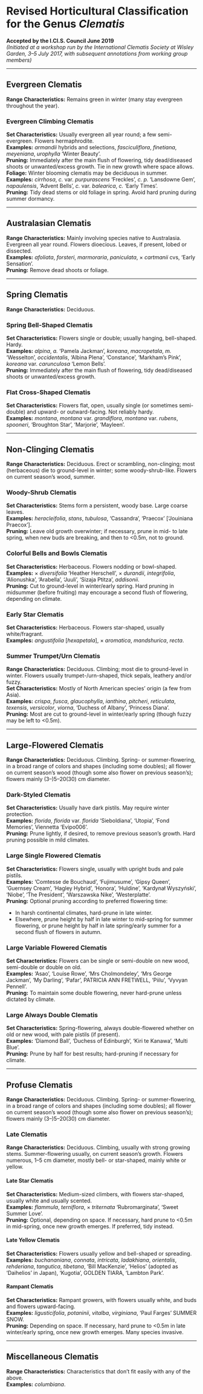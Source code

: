 # Revised Horticultural Classification for the Genus *Clematis*  
**Accepted by the I.Cl.S. Council June 2019**  
*(Initiated at a workshop run by the International Clematis Society at Wisley Garden, 3–5 July 2017, with subsequent annotations from working group members)*  

---

## Evergreen Clematis  
**Range Characteristics:** Remains green in winter (many stay evergreen throughout the year).  

### Evergreen Climbing Clematis  
**Set Characteristics:** Usually evergreen all year round; a few semi-evergreen. Flowers hermaphrodite.  
**Examples:** *armandii* hybrids and selections, *fasciculiflora*, *finetiana*, *meyeniana*, *urophylla* ‘Winter Beauty’.  
**Pruning:** Immediately after the main flush of flowering, tidy dead/diseased shoots or unwanted/excess growth. Tie in new growth where space allows.  
**Foliage:** Winter blooming clematis may be deciduous in summer.  
**Examples:** *cirrhosa*, *c.* var. *purpurascens* ‘Freckles’, *c. p.* ‘Lansdowne Gem’, *napaulensis*, ‘Advent Bells’, *c.* var. *balearica*, *c.* ‘Early Times’.  
**Pruning:** Tidy dead stems or old foliage in spring. Avoid hard pruning during summer dormancy.  

---

## Australasian Clematis  
**Range Characteristics:** Mainly involving species native to Australasia. Evergreen all year round. Flowers dioecious. Leaves, if present, lobed or dissected.  
**Examples:** *afoliata*, *forsteri*, *marmoraria*, *paniculata*, × *cartmanii* cvs, ‘Early Sensation’.  
**Pruning:** Remove dead shoots or foliage.  

---

## Spring Clematis  
**Range Characteristics:** Deciduous.  

### Spring Bell-Shaped Clematis  
**Set Characteristics:** Flowers single or double; usually hanging, bell-shaped. Hardy.  
**Examples:** *alpina*, *a.* ‘Pamela Jackman’, *koreana*, *macropetala*, *m.* ‘Wesselton’, *occidentalis*, ‘Albina Plena’, ‘Constance’, ‘Markham’s Pink’, *koreana* var. *carunculosa* ‘Lemon Bells’.  
**Pruning:** Immediately after the main flush of flowering, tidy dead/diseased shoots or unwanted/excess growth.  

### Flat Cross-Shaped Clematis  
**Set Characteristics:** Flowers flat, open, usually single (or sometimes semi-double) and upward- or outward-facing. Not reliably hardy.  
**Examples:** *montana*, *montana* var. *grandiflora*, *montana* var. *rubens*, *spooneri*, ‘Broughton Star’, ‘Marjorie’, ‘Mayleen’.  

---

## Non-Clinging Clematis  
**Range Characteristics:** Deciduous. Erect or scrambling, non-clinging; most (herbaceous) die to ground-level in winter; some woody-shrub-like. Flowers on current season’s wood, summer.  

### Woody-Shrub Clematis  
**Set Characteristics:** Stems form a persistent, woody base. Large coarse leaves.  
**Examples:** *heracleifolia*, *stans*, *tubulosa*, ‘Cassandra’, ‘Praecox’ [‘Jouiniana Praecox’].  
**Pruning:** Leave old growth overwinter; if necessary, prune in mid- to late spring, when new buds are breaking, and then to <0.5m, not to ground.  

### Colorful Bells and Bowls Clematis  
**Set Characteristics:** Herbaceous. Flowers nodding or bowl-shaped.  
**Examples:** × *diversifolia* ‘Heather Herschell’, × *durandii*, *integrifolia*, ‘Alionushka’, ‘Arabella’, ‘Juuli’, ‘Sizaja Ptitza’, *addisonii*.  
**Pruning:** Cut to ground-level in winter/early spring. Hard pruning in midsummer (before fruiting) may encourage a second flush of flowering, depending on climate.  

### Early Star Clematis  
**Set Characteristics:** Herbaceous. Flowers star-shaped, usually white/fragrant.  
**Examples:** *angustifolia* [*hexapetala*], × *aromatica*, *mandshurica*, *recta*.  

### Summer Trumpet/Urn Clematis  
**Range Characteristics:** Deciduous. Climbing; most die to ground-level in winter. Flowers usually trumpet-/urn-shaped, thick sepals, leathery and/or fuzzy.  
**Set Characteristics:** Mostly of North American species’ origin (a few from Asia).  
**Examples:** *crispa*, *fusca*, *glaucophylla*, *ianthina*, *pitcheri*, *reticulata*, *texensis*, *versicolor*, *viorna*, ‘Duchess of Albany’, ‘Princess Diana’.  
**Pruning:** Most are cut to ground-level in winter/early spring (though fuzzy may be left to <0.5m).  

---

## Large-Flowered Clematis  
**Range Characteristics:** Deciduous. Climbing. Spring- or summer-flowering, in a broad range of colors and shapes (including some doubles); all flower on current season’s wood (though some also flower on previous season’s); flowers mainly (3–)5–20(30) cm diameter.  

### Dark-Styled Clematis  
**Set Characteristics:** Usually have dark pistils. May require winter protection.  
**Examples:** *florida*, *florida* var. *florida* ‘Sieboldiana’, ‘Utopia’, ‘Fond Memories’, Viennetta ‘Evipo006’.  
**Pruning:** Prune lightly, if desired, to remove previous season’s growth. Hard pruning possible in mild climates.  

### Large Single Flowered Clematis  
**Set Characteristics:** Flowers single, usually with upright buds and pale pistils.  
**Examples:** ‘Comtesse de Bouchaud’, ‘Fujimusume’, ‘Gipsy Queen’, ‘Guernsey Cream’, ‘Hagley Hybrid’, ‘Honora’, ‘Huldine’, ‘Kardynał Wyszyński’, ‘Niobe’, ‘The President’, ‘Warszawska Nike’, ‘Westerplatte’.  
**Pruning:** Optional pruning according to preferred flowering time:  
- In harsh continental climates, hard-prune in late winter.  
- Elsewhere, prune height by half in late winter to mid-spring for summer flowering, or prune height by half in late spring/early summer for a second flush of flowers in autumn.  

### Large Variable Flowered Clematis  
**Set Characteristics:** Flowers can be single or semi-double on new wood, semi-double or double on old.  
**Examples:** ‘Asao’, ‘Louise Rowe’, ‘Mrs Cholmondeley’, ‘Mrs George Jackman’, ‘My Darling’, ‘Pafar’, PATRICIA ANN FRETWELL, ‘Piilu’, ‘Vyvyan Pennell’.  
**Pruning:** To maintain some double flowering, never hard-prune unless dictated by climate.  

### Large Always Double Clematis  
**Set Characteristics:** Spring-flowering, always double-flowered whether on old or new wood, with pale pistils (if present).  
**Examples:** ‘Diamond Ball’, ‘Duchess of Edinburgh’, ‘Kiri te Kanawa’, ‘Multi Blue’.  
**Pruning:** Prune by half for best results; hard-pruning if necessary for climate.  

---

## Profuse Clematis  
**Range Characteristics:** Deciduous. Climbing. Spring- or summer-flowering, in a broad range of colors and shapes (including some doubles); all flower on current season’s wood (though some also flower on previous season’s); flowers mainly (3–)5–20(30) cm diameter.  

### Late Clematis  
**Range Characteristics:** Deciduous. Climbing, usually with strong growing stems. Summer-flowering usually, on current season’s growth. Flowers numerous, 1–5 cm diameter, mostly bell- or star-shaped, mainly white or yellow.  

#### Late Star Clematis  
**Set Characteristics:** Medium-sized climbers, with flowers star-shaped, usually white and usually scented.  
**Examples:** *flammula*, *terniflora*, × *triternata* ‘Rubromarginata’, ‘Sweet Summer Love’.  
**Pruning:** Optional, depending on space. If necessary, hard prune to <0.5m in mid-spring, once new growth emerges. If preferred, tidy instead.  

#### Late Yellow Clematis  
**Set Characteristics:** Flowers usually yellow and bell-shaped or spreading.  
**Examples:** *buchananiana*, *connata*, *intricata*, *ladakhiana*, *orientalis*, *rehderiana*, *tangutica*, *tibetana*, ‘Bill MacKenzie’, ‘Helios’ (adopted as ‘Daihelios’ in Japan), ‘Kugotia’, GOLDEN TIARA, ‘Lambton Park’.  

#### Rampant Clematis  
**Set Characteristics:** Rampant growers, with flowers usually white, and buds and flowers upward-facing.  
**Examples:** *ligusticifolia*, *potaninii*, *vitalba*, *virginiana*, ‘Paul Farges’ SUMMER SNOW.  
**Pruning:** Depending on space. If necessary, hard prune to <0.5m in late winter/early spring, once new growth emerges. Many species invasive.  

---

## Miscellaneous Clematis  
**Range Characteristics:** Characteristics that don’t fit easily with any of the above.  
**Examples:** *columbiana*.